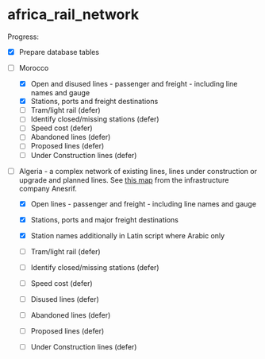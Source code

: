 # africa_rail_network

Progress:

- [x] Prepare database tables

- [ ] Morocco
  - [x] Open and disused lines - passenger and freight - including line names and gauge
  - [x] Stations, ports and freight destinations
  - [ ] Tram/light rail (defer)
  - [ ] Identify closed/missing stations (defer)
  - [ ] Speed cost (defer)
  - [ ] Abandoned lines (defer)
  - [ ] Proposed lines (defer)
  - [ ] Under Construction lines (defer)

- [ ] Algeria - a complex network of existing lines, lines under construction or upgrade and planned lines. See [this map](/algeria/carte-rseau-ferr-national.jpg) from the infrastructure company Anesrif.
  
  - [x] Open lines - passenger and freight - including line names and gauge
  
  - [x] Stations, ports and major freight destinations
  - [x] Station names additionally in Latin script where Arabic only
  
  - [ ] Tram/light rail (defer)
  
  - [ ] Identify closed/missing stations (defer)
  
  - [ ] Speed cost (defer)
  - [ ] Disused lines (defer)
  
  - [ ] Abandoned lines (defer)
  
  - [ ] Proposed lines (defer)
  
  - [ ] Under Construction lines (defer)

